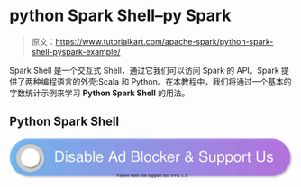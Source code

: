 # python Spark Shell–py Spark

> 原文：<https://www.tutorialkart.com/apache-spark/python-spark-shell-pyspark-example/>

Spark Shell 是一个交互式 Shell，通过它我们可以访问 Spark 的 API。Spark 提供了两种编程语言的外壳:Scala 和 Python。在本教程中，我们将通过一个基本的字数统计示例来学习 **Python Spark Shell** 的用法。

## Python Spark Shell

[![](img/925da31b32d6bc3827932f6c8afb11bb.png)](https://www.tutorialkart.com/)
